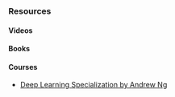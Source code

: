 ### Resources

#### Videos

#### Books

#### Courses
- [Deep Learning Specialization by Andrew Ng](https://www.coursera.org/specializations/deep-learning)



